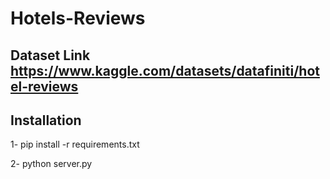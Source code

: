 # Hotels-Reviews
Dataset Link https://www.kaggle.com/datasets/datafiniti/hotel-reviews
------------
Installation
------------
1- pip install -r requirements.txt

2- python server.py


